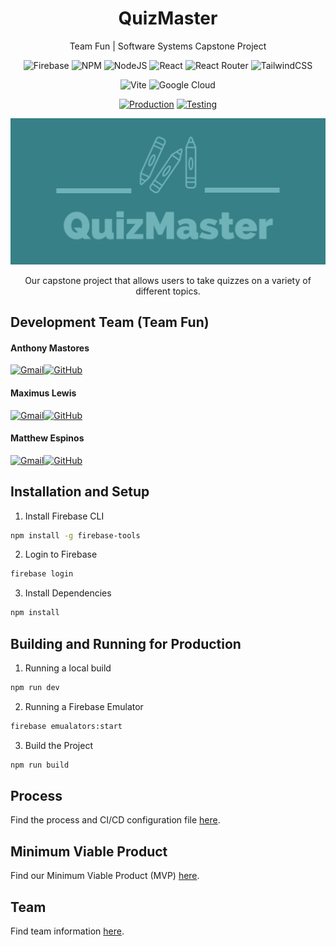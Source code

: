 <h1 align="center">
    QuizMaster
</h1>

<p align="center">
Team Fun | Software Systems Capstone Project 
</p>

<div align="center">

![Firebase](https://img.shields.io/badge/Firebase-039BE5?style=for-the-badge&logo=Firebase&logoColor=white) ![NPM](https://img.shields.io/badge/NPM-%23CB3837.svg?style=for-the-badge&logo=npm&logoColor=white) ![NodeJS](https://img.shields.io/badge/node.js-6DA55F?style=for-the-badge&logo=node.js&logoColor=white) ![React](https://img.shields.io/badge/react-%2320232a.svg?style=for-the-badge&logo=react&logoColor=%2361DAFB) ![React Router](https://img.shields.io/badge/React_Router-CA4245?style=for-the-badge&logo=react-router&logoColor=white) ![TailwindCSS](https://img.shields.io/badge/tailwindcss-%2338B2AC.svg?style=for-the-badge&logo=tailwind-css&logoColor=white)

</div> 

<div align="center">

![Vite](https://img.shields.io/badge/vite-%23646CFF.svg?style=for-the-badge&logo=vite&logoColor=white) ![Google Cloud](https://img.shields.io/badge/GoogleCloud-%234285F4.svg?style=for-the-badge&logo=google-cloud&logoColor=white)

</div>

<div align="center">

[![Production](https://img.shields.io/github/actions/workflow/status/QuizMasterInc/QuizMaster/prod.yml?branch=main&label=Production&style=for-the-badge)](https://github.com/QuizMasterInc/QuizMaster/actions/workflows/prod.yml) 
[![Testing](https://img.shields.io/github/actions/workflow/status/QuizMasterInc/QuizMaster/testing.yml?branch=testing&label=Testing&style=for-the-badge)](https://github.com/QuizMasterInc/QuizMaster/actions/workflows/testing.yml)

</div>

<div align="center">
    <img src="src/assets/logo.jpg">
</div>

<p align="center">
Our capstone project that allows users to take quizzes on a variety of different topics. 
</p>

## Development Team (Team Fun)
<div>
<h4>Anthony Mastores</h4> 

[![Gmail](https://img.shields.io/badge/Gmail-D14836?style=for-the-badge&logo=gmail&logoColor=white)](mailto:anthonyjmastores@lewisu.edu)[![GitHub](https://img.shields.io/badge/github-%23121011.svg?style=for-the-badge&logo=github&logoColor=white)](https://github.com/AnthonyMastores)
</div>
<div>
<h4>Maximus Lewis</h4> 

[![Gmail](https://img.shields.io/badge/Gmail-D14836?style=for-the-badge&logo=gmail&logoColor=white)](mailto:maximusslewis@lewisu.edu)[![GitHub](https://img.shields.io/badge/github-%23121011.svg?style=for-the-badge&logo=github&logoColor=white)](https://github.com/mslew)
</div>
<div>
<h4>Matthew Espinos</h4>  

[![Gmail](https://img.shields.io/badge/Gmail-D14836?style=for-the-badge&logo=gmail&logoColor=white)](mailto:matthewwespinos@lewisu.edu)[![GitHub](https://img.shields.io/badge/github-%23121011.svg?style=for-the-badge&logo=github&logoColor=white)](https://github.com/MattEspinos)
</div>

## Installation and Setup
1. Install Firebase CLI 
```sh
npm install -g firebase-tools
```
2. Login to Firebase
```sh
firebase login
```
3. Install Dependencies
```sh
npm install
```

## Building and Running for Production
1. Running a local build
```sh
npm run dev
```

2. Running a Firebase Emulator
```sh
firebase emualators:start
```

3. Build the Project
```sh
npm run build
```

## Process
Find the process and CI/CD configuration file [here](PROCESS.md).

## Minimum Viable Product
Find our Minimum Viable Product (MVP) [here](MVP.md).

## Team
Find team information [here](TEAM.md).